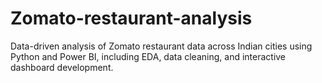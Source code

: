 # Zomato-restaurant-analysis
Data-driven analysis of Zomato restaurant data across Indian cities using Python and Power BI, including EDA, data cleaning, and interactive dashboard development.
